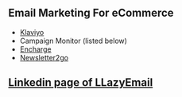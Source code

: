 ## Email Marketing For eCommerce

- [Klaviyo](https://kinsta.com/) 
- Campaign Monitor (listed below)
- [Encharge](https://encharge.io/)
- [Newsletter2go](https://docs.newsletter2go.com/)


## [Linkedin page of LLazyEmail](https://www.linkedin.com/company/llazyemail/)
